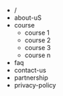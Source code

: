 - /
- about-uS
- course
  - course 1
  - course 2
  - course 3
  - course n
- faq
- contact-us
- partnership
- privacy-policy
